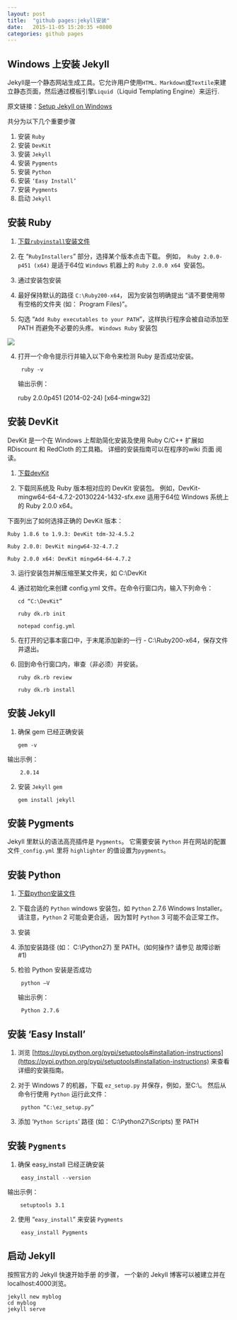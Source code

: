 ```yaml
---
layout: post
title:  "github pages:jekyll安装"
date:   2015-11-05 15:20:35 +0800
categories: github pages
---
```

## Windows 上安装 Jekyll ##

Jekyll是一个静态网站生成工具。它允许用户使用`HTML、Markdown`或`Textile`来建立静态页面，然后通过模板引擎`Liquid`（Liquid Templating Engine）来运行.

原文链接：[Setup Jekyll on Windows](http://yizeng.me/2013/05/10/setup-jekyll-on-windows/)

共分为以下几个重要步骤

1. 安装 `Ruby`
2. 安装 `DevKit`
3. 安装 `Jekyll`
4. 安装 `Pygments` 	
  1. 安装 `Python`
  2. 安装 `‘Easy Install’`
  3. 安装 `Pygments`
5. 启动 `Jekyll`
<!--break-->

## 安装 Ruby ##
1. [下载`rubyinstall`安装文件](http://rubyinstaller.org/downloads/ "下载ruby安装文件")

2. 在 “`RubyInstallers`” 部分，选择某个版本点击下载。
 例如，` Ruby 2.0.0-p451 (x64)` 是适于64位 `Windows` 机器上的 `Ruby 2.0.0 x64 `安装包。

3. 通过安装包安装

  1. 最好保持默认的路径 `C:\Ruby200-x64`， 因为安装包明确提出 “请不要使用带有空格的文件夹 (如： Program Files)”。
  2. 勾选 “`Add Ruby executables to your PATH`”，这样执行程序会被自动添加至 PATH 而避免不必要的头疼。
   `Windows Ruby` 安装包

  ![](http://i.imgur.com/RB4Ti7v.png)


4. 打开一个命令提示行并输入以下命令来检测 Ruby 是否成功安装。
    
 		ruby -v
    
   输出示例：
   
	ruby 2.0.0p451 (2014-02-24) [x64-mingw32]
     
    
## 安装 DevKit ##
DevKit 是一个在 Windows 上帮助简化安装及使用 Ruby C/C++ 扩展如 RDiscount 和 RedCloth 的工具箱。 详细的安装指南可以在程序的wiki 页面 阅读。

 1. [下载devKit](http://rubyinstaller.org/downloads/)

 2. 下载同系统及 Ruby 版本相对应的 DevKit 安装包。 例如，DevKit-mingw64-64-4.7.2-20130224-1432-sfx.exe 适用于64位 Windows 系统上的 Ruby 2.0.0 x64。

下面列出了如何选择正确的 DevKit 版本：

	Ruby 1.8.6 to 1.9.3: DevKit tdm-32-4.5.2
    
    Ruby 2.0.0: DevKit mingw64-32-4.7.2
    
    Ruby 2.0.0 x64: DevKit mingw64-64-4.7.2
 3. 运行安装包并解压缩至某文件夹，如 C:\DevKit

 4. 通过初始化来创建 config.yml 文件。在命令行窗口内，输入下列命令：
   		
		cd “C:\DevKit”
    
    	ruby dk.rb init
    
    	notepad config.yml
    	
 5. 在打开的记事本窗口中，于末尾添加新的一行 - C:\Ruby200-x64，保存文件并退出。

 6. 回到命令行窗口内，审查（非必须）并安装。
		
		ruby dk.rb review
    
    	ruby dk.rb install
## 安装 Jekyll ##
 1. 确保 gem 已经正确安装

		gem -v
    
  输出示例：
    
		2.0.14
    
 2. 安装 `Jekyll` `gem`
    
		gem install jekyll
    
## 安装 Pygments ##
Jekyll 里默认的语法高亮插件是 `Pygments`。 它需要安装 `Python` 并在网站的配置文件`_config.yml` 里将 `highlighter` 的值设置为`pygments`。



## 安装 Python ##
1. [下载python安装文件 ](http://www.python.org/download/)
2. 下载合适的 `Python` windows 安装包，如 `Python` 2.7.6 Windows Installer。 请注意，`Python` 2 可能会更合适，  	因为暂时 `Python` 3 可能不会正常工作。
3. 安装
4. 添加安装路径 (如： C:\Python27) 至 PATH。(如何操作? 请参见 故障诊断 #1)
5. 检验 Python 安装是否成功
    
    	python –V
    
   输出示例：
    
		Python 2.7.6
    
## 安装 ‘Easy Install’ ##
1. 浏览 [https://pypi.python.org/pypi/setuptools#installation-instructions](https://pypi.python.org/pypi/setuptools#installation-instructions) 来查看详细的安装指南。
2. 对于 Windows 7 的机器，下载 `ez_setup.py` 并保存，例如，至C:\。 然后从命令行使用 `Python` 运行此文件：
    
    
		python “C:\ez_setup.py”
    
3. 添加 ‘`Python Scripts`’ 路径 (如： C:\Python27\Scripts) 至 PATH
## 安装 `Pygments` ##
1. 确保 easy_install 已经正确安装
    
		easy_install --version
    
  输出示例：
    
		setuptools 3.1
    
2. 使用 “`easy_install`” 来安装 `Pygments`
    
		easy_install Pygments
    
## 启动 Jekyll ##
按照官方的 Jekyll 快速开始手册 的步骤， 一个新的 Jekyll 博客可以被建立并在localhost:4000浏览。
    
    jekyll new myblog
    cd myblog
    jekyll serve
    

